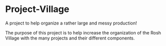 # Project-Village
A project to help organize a rather large and messy production!

The purpose of this project is to help increase the organization of the Rosh Village with the many projects and their different components. 
